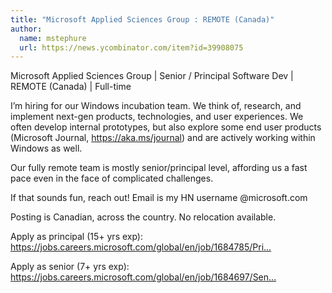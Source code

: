 ```yaml
---
title: "Microsoft Applied Sciences Group : REMOTE (Canada)"
author:
  name: mstephure
  url: https://news.ycombinator.com/item?id=39908075
---
```

Microsoft Applied Sciences Group | Senior &#x2F; Principal Software Dev | REMOTE (Canada) | Full-time

I’m hiring for our Windows incubation team. We think of, research, and implement next-gen products, technologies, and user experiences. We often develop internal prototypes, but also explore some end user products (Microsoft Journal, <a href="https:&#x2F;&#x2F;aka.ms&#x2F;journal" rel="nofollow">https:&#x2F;&#x2F;aka.ms&#x2F;journal</a>) and are actively working within Windows as well.

Our fully remote team is mostly senior&#x2F;principal level, affording us a fast pace even in the face of complicated challenges.

If that sounds fun, reach out! Email is my HN username @microsoft.com

Posting is Canadian, across the country. No relocation available.

Apply as principal (15+ yrs exp): <a href="https:&#x2F;&#x2F;jobs.careers.microsoft.com&#x2F;global&#x2F;en&#x2F;job&#x2F;1684785&#x2F;Principal-Software-Engineer" rel="nofollow">https:&#x2F;&#x2F;jobs.careers.microsoft.com&#x2F;global&#x2F;en&#x2F;job&#x2F;1684785&#x2F;Pri...</a>

Apply as senior (7+ yrs exp): <a href="https:&#x2F;&#x2F;jobs.careers.microsoft.com&#x2F;global&#x2F;en&#x2F;job&#x2F;1684697&#x2F;Senior-Software-Engineer" rel="nofollow">https:&#x2F;&#x2F;jobs.careers.microsoft.com&#x2F;global&#x2F;en&#x2F;job&#x2F;1684697&#x2F;Sen...</a>
